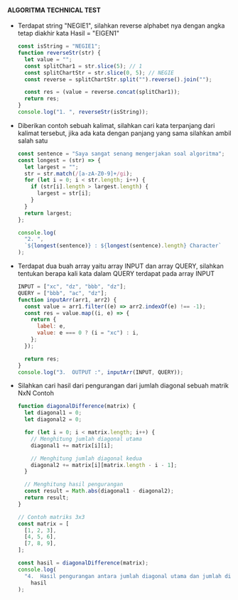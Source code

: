 #### ALGORITMA TECHNICAL TEST
- Terdapat string "NEGIE1", silahkan reverse alphabet nya dengan angka tetap diakhir kata Hasil = "EIGEN1"

	```javascript
	const isString = "NEGIE1";
	function reverseStr(str) {
	  let value = "";
	  const splitChar1 = str.slice(5); // 1
	  const splitChartStr = str.slice(0, 5); // NEGIE
	  const reverse = splitChartStr.split("").reverse().join("");

	  const res = (value = reverse.concat(splitChar1));
	  return res;
	}
	console.log("1. ", reverseStr(isString));
	```

- Diberikan contoh sebuah kalimat, silahkan cari kata terpanjang dari kalimat tersebut, jika ada kata dengan panjang yang sama silahkan ambil salah satu

	```javascript
	const sentence = "Saya sangat senang mengerjakan soal algoritma";
	const longest = (str) => {
	  let largest = "";
	  str = str.match(/[a-zA-Z0-9]+/gi);
	  for (let i = 0; i < str.length; i++) {
		if (str[i].length > largest.length) {
		  largest = str[i];
		}
	  }
	  return largest;
	};

	console.log(
	  "2. ",
	  `${longest(sentence)} : ${longest(sentence).length} Character`
	);
	```


- Terdapat dua buah array yaitu array INPUT dan array QUERY, silahkan tentukan berapa kali kata dalam QUERY terdapat pada array INPUT

	```javascript
	INPUT = ["xc", "dz", "bbb", "dz"];
	QUERY = ["bbb", "ac", "dz"];
	function inputArr(arr1, arr2) {
	  const value = arr1.filter((e) => arr2.indexOf(e) !== -1);
	  const res = value.map((i, e) => {
		return {
		  label: e,
		  value: e === 0 ? (i = "xc") : i,
		};
	  });

	  return res;
	}
	console.log("3.  OUTPUT :", inputArr(INPUT, QUERY));
	```


- Silahkan cari hasil dari pengurangan dari jumlah diagonal sebuah matrik NxN Contoh

	```javascript
	function diagonalDifference(matrix) {
	  let diagonal1 = 0;
	  let diagonal2 = 0;

	  for (let i = 0; i < matrix.length; i++) {
		// Menghitung jumlah diagonal utama
		diagonal1 += matrix[i][i];

		// Menghitung jumlah diagonal kedua
		diagonal2 += matrix[i][matrix.length - i - 1];
	  }

	  // Menghitung hasil pengurangan
	  const result = Math.abs(diagonal1 - diagonal2);
	  return result;
	}

	// Contoh matriks 3x3
	const matrix = [
	  [1, 2, 3],
	  [4, 5, 6],
	  [7, 8, 9],
	];

	const hasil = diagonalDifference(matrix);
	console.log(
	  "4.  Hasil pengurangan antara jumlah diagonal utama dan jumlah diagonal kedua: " +
		hasil
	);
	```

